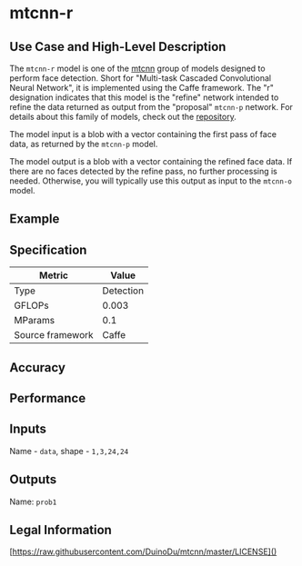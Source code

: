 # mtcnn-r

## Use Case and High-Level Description

The `mtcnn-r` model is one of the [mtcnn](https://arxiv.org/ftp/arxiv/papers/1604/1604.02878.pdf) group of models designed to perform face detection. Short for "Multi-task Cascaded Convolutional Neural Network", it is implemented using the Caffe framework. The "r" designation indicates that this model is the "refine" network intended to refine the data returned as output from the "proposal" `mtcnn-p` network. For details about this family of models, check out the [repository](https://github.com/DuinoDu/mtcnn).

The model input is a blob with a vector containing the first pass of face data, as returned by the `mtcnn-p` model.

The model output is a blob with a vector containing the refined face data. If there are no faces detected by the refine pass, no further processing is needed. Otherwise, you will typically use this output as input to the `mtcnn-o` model.

## Example

## Specification

| Metric            | Value         |
|-------------------|---------------|
| Type              | Detection     |
| GFLOPs            | 0.003         |
| MParams           | 0.1           |
| Source framework  | Caffe         |

## Accuracy

## Performance

## Inputs

Name - `data`, shape - `1,3,24,24`

## Outputs

Name: `prob1`

## Legal Information

[https://raw.githubusercontent.com/DuinoDu/mtcnn/master/LICENSE]()
